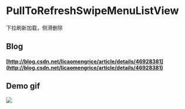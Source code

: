 # PullToRefreshSwipeMenuListView
下拉刷新加载，侧滑删除
## Blog
#### [http://blog.csdn.net/licaomengrice/article/details/46928381](http://blog.csdn.net/licaomengrice/article/details/46928381)

## Demo gif
![](https://github.com/licaomeng/Android-PullToRefresh-SwipeMenuListView-Sample/blob/master/demo.gif)
